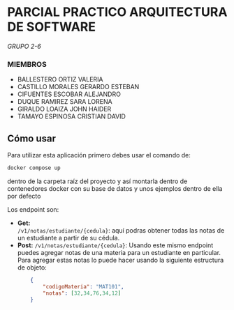 # PARCIAL PRACTICO ARQUITECTURA DE SOFTWARE    
*GRUPO 2-6*

### MIEMBROS
- BALLESTERO ORTIZ VALERIA  
- CASTILLO MORALES GERARDO ESTEBAN  
- CIFUENTES ESCOBAR ALEJANDRO  
- DUQUE RAMIREZ SARA LORENA  
- GIRALDO LOAIZA JOHN HAIDER  
- TAMAYO ESPINOSA CRISTIAN DAVID  

## Cómo usar

Para utilizar esta aplicación primero debes usar el comando de:
~~~powershell
docker compose up
~~~
dentro de la carpeta raíz del proyecto y así montarla dentro de contenedores docker
con su base de datos y unos ejemplos dentro de ella por defecto

Los endpoint son:
- **Get:**    
    `/v1/notas/estudiante/{cedula}`: aquí podras obtener todas las notas de un estudiante a partir de su cédula.
- **Post:**
    `/v1/notas/estudiante/{cedula}`: Usando este mismo endpoint puedes agregar notas de una materia para un estudiante en particular.   
    Para agregar estas notas lo puede hacer usando la siguiente estructura de objeto:
    ~~~JSON
        {
            "codigoMateria": "MAT101",
            "notas": [32,34,76,34,12]
        }
    ~~~
